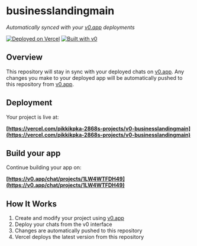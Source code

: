# businesslandingmain

*Automatically synced with your [v0.app](https://v0.app) deployments*

[![Deployed on Vercel](https://img.shields.io/badge/Deployed%20on-Vercel-black?style=for-the-badge&logo=vercel)](https://vercel.com/pikkikpka-2868s-projects/v0-businesslandingmain)
[![Built with v0](https://img.shields.io/badge/Built%20with-v0.app-black?style=for-the-badge)](https://v0.app/chat/projects/1LW4WTFDH49)

## Overview

This repository will stay in sync with your deployed chats on [v0.app](https://v0.app).
Any changes you make to your deployed app will be automatically pushed to this repository from [v0.app](https://v0.app).

## Deployment

Your project is live at:

**[https://vercel.com/pikkikpka-2868s-projects/v0-businesslandingmain](https://vercel.com/pikkikpka-2868s-projects/v0-businesslandingmain)**

## Build your app

Continue building your app on:

**[https://v0.app/chat/projects/1LW4WTFDH49](https://v0.app/chat/projects/1LW4WTFDH49)**

## How It Works

1. Create and modify your project using [v0.app](https://v0.app)
2. Deploy your chats from the v0 interface
3. Changes are automatically pushed to this repository
4. Vercel deploys the latest version from this repository